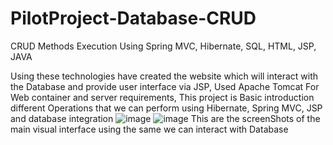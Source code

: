 # PilotProject-Database-CRUD
CRUD Methods Execution Using Spring MVC, Hibernate, SQL, HTML, JSP, JAVA

Using these technologies have created the website which will interact with the Database and provide user interface via JSP,
Used Apache Tomcat For Web container and server requirements,
This project is Basic introduction different Operations that we can perform using Hibernate, Spring MVC, JSP and database integration
![image](https://user-images.githubusercontent.com/65108927/151319115-496536c5-e51b-4e0f-a6e0-07fe2834ac54.png)
![image](https://user-images.githubusercontent.com/65108927/151319362-bcee3bca-6de0-4468-b6c4-9b87dde5b410.png)
This are the screenShots of the main visual interface using the same we can interact with Database
